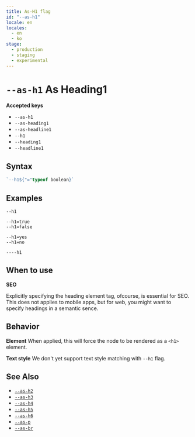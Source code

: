 ```yaml
---
title: As-H1 flag
id: "--as-h1"
locale: en
locales:
  - en
  - ko
stage:
  - production
  - staging
  - experimental
---
```


# `--as-h1` As Heading1

**Accepted keys**

- `--as-h1`
- `--as-heading1`
- `--as-headline1`
- `--h1`
- `--heading1`
- `--headline1`

## Syntax

```ts
`--h1${"="typeof boolean}`
```

## Examples

```
--h1

--h1=true
--h1=false

--h1=yes
--h1=no

----h1
```

## When to use

<!-- shared content between h1~h6 -->

**SEO**

Explicitly specifying the heading element tag, ofcourse, is essential for SEO.
This does not applies to mobile apps, but for web, you might want to specify headings in a semantic sence.

## Behavior

**Element**
When applied, this will force the node to be rendered as a `<h1>` element.

**Text style**
We don't yet support text style matching with `--h1` flag.

## See Also

- [`--as-h2`](../--as-h2)
- [`--as-h3`](../--as-h3)
- [`--as-h4`](../--as-h4)
- [`--as-h5`](../--as-h5)
- [`--as-h6`](../--as-h6)
- [`--as-p`](../--as-p)
- [`--as-br`](../--as-br)
